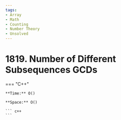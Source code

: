 ```yaml
---
tags:
- Array
- Math
- Counting
- Number Theory
- Unsolved
---
```



# 1819. Number of Different Subsequences GCDs

=== "C++"

    **Time:** O()

    **Space:** O()

    ``` c++
    ```